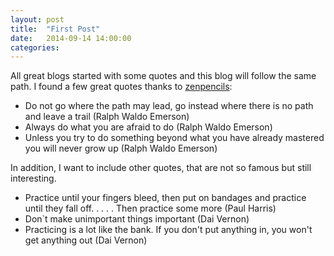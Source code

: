 ```yaml
---
layout: post
title:  "First Post"
date:   2014-09-14 14:00:00
categories:
---
```


All great blogs started with some quotes and this blog will follow the same path.  I found a few great quotes thanks to [zenpencils]:

* Do not go where the path may lead, go instead where there is no path and leave a trail (Ralph Waldo Emerson)
* Always do what you are afraid to do (Ralph Waldo Emerson)
* Unless you try to do something beyond what you have already mastered you will never grow up (Ralph Waldo Emerson)

In addition, I want to include other quotes, that are not so famous but still interesting.

* Practice until your fingers bleed, then put on bandages and practice until they fall off. . . . . Then practice some more (Paul Harris)
* Don`t make unimportant things important (Dai Vernon)
* Practicing is a lot like the bank. If you don't put anything in, you won't get anything out (Dai Vernon)   

[zenpencils]:	http://www.zenpencils.com

